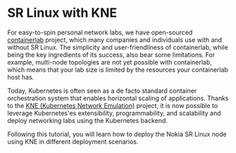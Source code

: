 # SR Linux with KNE

For easy-to-spin personal network labs, we have open-sourced [containerlab](https://containerlab.dev) project, which many companies and individuals use with and without SR Linux. The simplicity and user-friendliness of containerlab, while being the key ingredients of its success, also bear some limitations. For example, multi-node topologies are not yet possible with containerlab, which means that your lab size is limited by the resources your containerlab host has.

Today, Kubernetes is often seen as a de facto standard container orchestration system that enables horizontal scaling of applications. Thanks to the [KNE (Kubernetes Network Emulation)][knedoc] project, it is now possible to leverage Kubernetes'es extensibility, programmability, and scalability and deploy networking labs using the Kubernetes backend.

Following this tutorial, you will learn how to deploy the Nokia SR Linux node using KNE in different deployment scenarios.

[knedoc]: https://github.com/openconfig/kne/#readme